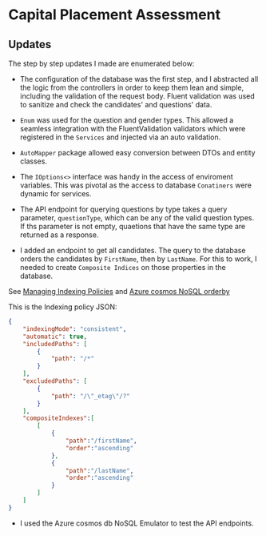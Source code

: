 # Capital Placement Assessment

## Updates

The step by step updates I made are enumerated below:

- The configuration of the database was the first step, and I abstracted all the logic from the controllers in order to keep them lean and simple, including the validation of the request body. Fluent validation was used to sanitize and check the candidates' and questions' data.

- `Enum` was used for the question and gender types. This allowed a seamless integration with the FluentValidation validators which were registered in the `Services` and injected via an auto validation.

- `AutoMapper` package allowed easy conversion between DTOs and entity classes.

- The `IOptions<>` interface was handy in the access of enviroment variables. This was pivotal as the access to database `Conatiners` were dynamic for services.

- The API endpoint for querying questions by type takes a query parameter, `questionType`, which can be any of the valid question types. If ths parameter is not empty, quaetions that have the same type are returned as a response.

- I added an endpoint to get all candidates. The query to the database orders the candidates by `FirstName`, then by `LastName`. For this to work, I needed to create `Composite Indices` on those properties in the database.

See [Managing Indexing Policies](https://learn.microsoft.com/en-us/azure/cosmos-db/nosql/how-to-manage-indexing-policy?source=recommendations&tabs=dotnetv3%2Cpythonv3) and [Azure cosmos NoSQL orderby](https://learn.microsoft.com/en-us/azure/cosmos-db/nosql/query/order-by)

This is the Indexing policy JSON:

```json
{
    "indexingMode": "consistent",
    "automatic": true,
    "includedPaths": [
        {
            "path": "/*"
        }
    ],
    "excludedPaths": [
        {
            "path": "/\"_etag\"/?"
        }
    ],
    "compositeIndexes":[  
        [  
            {  
                "path":"/firstName",
                "order":"ascending"
            },
            {  
                "path":"/lastName",
                "order":"ascending"
            }
        ]
    ]
}
```

- I used the Azure cosmos db NoSQL Emulator to test the API endpoints.
